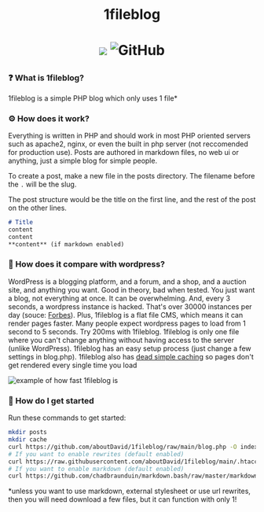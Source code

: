 <h1 align="center">1fileblog<h1>
<p align="center">
<img src="https://img.shields.io/github/issues-raw/aboutdavid/1fileblog"></img>
<img alt="GitHub" src="https://img.shields.io/github/license/aboutdavid/1fileblog">
</p>

### ❓ What is 1fileblog?
1fileblog is a simple PHP blog which only uses 1 file\*

### ⚙️ How does it work?
Everything is written in PHP and should work in most PHP oriented servers such as apache2, nginx, or even the built in php server (not reccomended for production use).
Posts are authored in markdown files, no web ui or anything, just a simple blog for simple people. 

To create a post, make a new file in the posts directory. The filename before the `.` will be the slug.


The post structure would be the title on the first line, and the rest of the post on the other lines.
```markdown
# Title
content
content
**content** (if markdown enabled)
```

### 💪 How does it compare with wordpress?
WordPress is a blogging platform, and a forum, and a shop, and a auction site, and anything you want. Good in theory, bad when tested. You just want a blog, not everything at once. It can be overwhelming. And, every 3 seconds, a wordpress instance is hacked. That's over 30000 instances per day (souce: [Forbes](https://www.forbes.com/sites/jameslyne/2013/09/06/30000-web-sites-hacked-a-day-how-do-you-host-yours/?sh=6c6647cf1738)). Plus, 1fileblog is a flat file CMS, which means it can render pages faster. Many people expect wordpress pages to load from 1 second to 5 seconds. Try 200ms with 1fileblog. 1fileblog is only one file where you can't change anything without having access to the server (unlike WordPress). 1fileblog has an easy setup process (just change a few settings in blog.php). 1fileblog also has [dead simple caching](https://github.com/aboutDavid/1filecache/blob/main/cache.php) so pages don't get rendered every single time you load

![example of how fast 1fileblog is](https://file.coffee/u/phipwoka07DT99.png)

### 🚀 How do I get started
Run these commands to get started:
```bash
mkdir posts
mkdir cache
curl https://github.com/aboutDavid/1fileblog/raw/main/blog.php -O index.php
# If you want to enable rewrites (default enabled)
curl https://raw.githubusercontent.com/aboutDavid/1fileblog/main/.htaccess
# If you want to enable markdown (default enabled)
curl https://github.com/chadbraunduin/markdown.bash/raw/master/markdown.sh
```

\*unless you want to use markdown, external stylesheet or use url rewrites, then you will need download a few files, but it can function with only 1!
